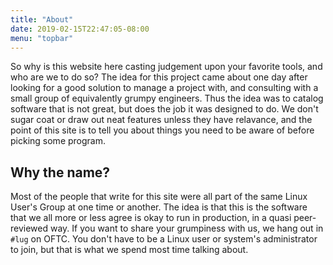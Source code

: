 ```yaml
---
title: "About"
date: 2019-02-15T22:47:05-08:00
menu: "topbar"
---
```


So why is this website here casting judgement upon your favorite
tools, and who are we to do so?  The idea for this project came about
one day after looking for a good solution to manage a project with,
and consulting with a small group of equivalently grumpy engineers.
Thus the idea was to catalog software that is not great, but does the
job it was designed to do.  We don't sugar coat or draw out neat
features unless they have relavance, and the point of this site is to
tell you about things you need to be aware of before picking some
program.

## Why the name?

Most of the people that write for this site were all part of the same
Linux User's Group at one time or another.  The idea is that this is
the software that we all more or less agree is okay to run in
production, in a quasi peer-reviewed way.  If you want to share your
grumpiness with us, we hang out in `#lug` on OFTC.  You don't have to
be a Linux user or system's administrator to join, but that is what we
spend most time talking about.
